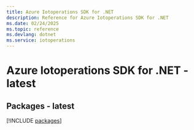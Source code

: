 ```yaml
---
title: Azure Iotoperations SDK for .NET
description: Reference for Azure Iotoperations SDK for .NET
ms.date: 02/24/2025
ms.topic: reference
ms.devlang: dotnet
ms.service: iotoperations
---
```

# Azure Iotoperations SDK for .NET - latest
## Packages - latest
[!INCLUDE [packages](iotoperations-index.md)]